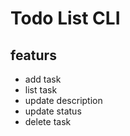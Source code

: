 # Todo List CLI

## featurs
* add task
* list task
* update description
* update status
* delete task